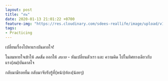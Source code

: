 ```yaml
---
layout: post
title: "หัน"
date: 2020-01-13 21:01:22 +0700
feature-img: "https://res.cloudinary.com/sdees-reallife/image/upload/v1555658919/sample_feature_img.png"
tags:
- Practicing
---
```


เปลี่ยนเรื่องไปหาแรงบันดาลใจ!

<i class="fa fa-child" style="color:plum"></i>

ในลมหายใจเข้าให้ *สดชื่น* ออกให้ *สบาย* - หันเปลี่ยนตัวเรา และ ความคิด ไปในทิศทางเดียวกับแรง(ลม)บันดาลใจ

กลับมามีรอยยิ้ม กลับมาจับรับรู้ที่(หน้า)ท้อง(น้อยๆ)
